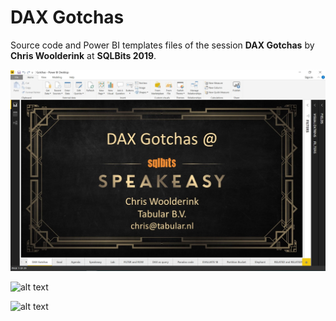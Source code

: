 # DAX Gotchas
Source code and Power BI templates files of the session **DAX Gotchas** by **Chris Woolderink** at **SQLBits 2019**.

![alt text](https://github.com/tabular/dax-gotchas/blob/master/Documentation/Gotchas.jpg "Gotchas.pbix")

![alt text](https://github.com/tabular/dax-gotchas/blob/master/Documentation/Random.jpg "Random.pbix")

![alt text](https://github.com/tabular/dax-gotchas/blob/master/Documentation/Lab.jpg "Lab environment")
